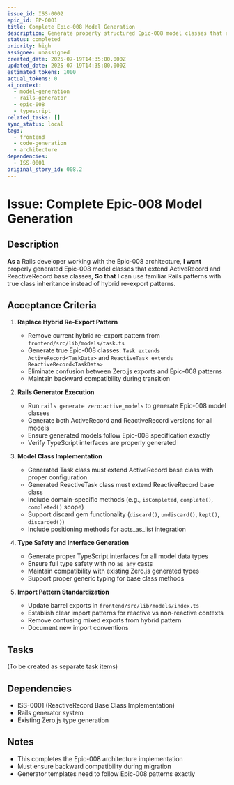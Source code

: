 ```yaml
---
issue_id: ISS-0002
epic_id: EP-0001
title: Complete Epic-008 Model Generation
description: Generate properly structured Epic-008 model classes that extend ActiveRecord and ReactiveRecord base classes, replacing current hybrid re-export patterns
status: completed
priority: high
assignee: unassigned
created_date: 2025-07-19T14:35:00.000Z
updated_date: 2025-07-19T14:35:00.000Z
estimated_tokens: 1000
actual_tokens: 0
ai_context:
  - model-generation
  - rails-generator
  - epic-008
  - typescript
related_tasks: []
sync_status: local
tags:
  - frontend
  - code-generation
  - architecture
dependencies:
  - ISS-0001
original_story_id: 008.2
---
```


# Issue: Complete Epic-008 Model Generation

## Description
**As a** Rails developer working with the Epic-008 architecture,
**I want** properly generated Epic-008 model classes that extend ActiveRecord and ReactiveRecord base classes,
**So that** I can use familiar Rails patterns with true class inheritance instead of hybrid re-export patterns.

## Acceptance Criteria

1. **Replace Hybrid Re-Export Pattern**
   - Remove current hybrid re-export pattern from `frontend/src/lib/models/task.ts`
   - Generate true Epic-008 classes: `Task extends ActiveRecord<TaskData>` and `ReactiveTask extends ReactiveRecord<TaskData>`
   - Eliminate confusion between Zero.js exports and Epic-008 patterns
   - Maintain backward compatibility during transition

2. **Rails Generator Execution**
   - Run `rails generate zero:active_models` to generate Epic-008 model classes
   - Generate both ActiveRecord and ReactiveRecord versions for all models
   - Ensure generated models follow Epic-008 specification exactly
   - Verify TypeScript interfaces are properly generated

3. **Model Class Implementation**
   - Generated Task class must extend ActiveRecord base class with proper configuration
   - Generated ReactiveTask class must extend ReactiveRecord base class
   - Include domain-specific methods (e.g., `isCompleted`, `complete()`, `completed()` scope)
   - Support discard gem functionality (`discard()`, `undiscard()`, `kept()`, `discarded()`)
   - Include positioning methods for acts_as_list integration

4. **Type Safety and Interface Generation**
   - Generate proper TypeScript interfaces for all model data types
   - Ensure full type safety with no `as any` casts
   - Maintain compatibility with existing Zero.js generated types
   - Support proper generic typing for base class methods

5. **Import Pattern Standardization**
   - Update barrel exports in `frontend/src/lib/models/index.ts`
   - Establish clear import patterns for reactive vs non-reactive contexts
   - Remove confusing mixed exports from hybrid pattern
   - Document new import conventions

## Tasks
(To be created as separate task items)

## Dependencies
- ISS-0001 (ReactiveRecord Base Class Implementation)
- Rails generator system
- Existing Zero.js type generation

## Notes
- This completes the Epic-008 architecture implementation
- Must ensure backward compatibility during migration
- Generator templates need to follow Epic-008 patterns exactly